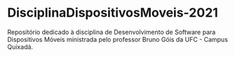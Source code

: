 # DisciplinaDispositivosMoveis-2021
Repositório dedicado à disciplina de Desenvolvimento de Software para Dispositivos Móveis ministrada pelo professor Bruno Góis da UFC - Campus Quixadá.
